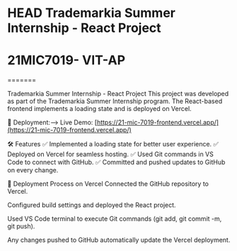 # HEAD Trademarkia Summer Internship - React Project
# 21MIC7019- VIT-AP 
=======



Trademarkia Summer Internship - React Project
This project was developed as part of the Trademarkia Summer Internship program. The React-based frontend implements a loading state and is deployed on Vercel.

🚀 Deployment:-->
Live Demo: [https://21-mic-7019-frontend.vercel.app/](https://21-mic-7019-frontend.vercel.app/)

🛠️ Features
✅ Implemented a loading state for better user experience.
✅ Deployed on Vercel for seamless hosting.
✅ Used Git commands in VS Code to connect with GitHub.
✅ Committed and pushed updates to GitHub on every change.

📌 Deployment Process on Vercel
Connected the GitHub repository to Vercel.

Configured build settings and deployed the React project.

Used VS Code terminal to execute Git commands (git add, git commit -m, git push).

Any changes pushed to GitHub automatically update the Vercel deployment.
